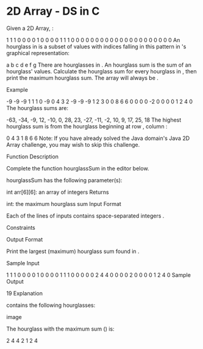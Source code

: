 # 2D Array - DS in C
Given a  2D Array, :

1 1 1 0 0 0
0 1 0 0 0 0
1 1 1 0 0 0
0 0 0 0 0 0
0 0 0 0 0 0
0 0 0 0 0 0
An hourglass in  is a subset of values with indices falling in this pattern in 's graphical representation:

a b c
  d
e f g
There are  hourglasses in . An hourglass sum is the sum of an hourglass' values. Calculate the hourglass sum for every hourglass in , then print the maximum hourglass sum. The array will always be .

Example


-9 -9 -9  1 1 1 
 0 -9  0  4 3 2
-9 -9 -9  1 2 3
 0  0  8  6 6 0
 0  0  0 -2 0 0
 0  0  1  2 4 0
The  hourglass sums are:

-63, -34, -9, 12, 
-10,   0, 28, 23, 
-27, -11, -2, 10, 
  9,  17, 25, 18
The highest hourglass sum is  from the hourglass beginning at row , column :

0 4 3
  1
8 6 6
Note: If you have already solved the Java domain's Java 2D Array challenge, you may wish to skip this challenge.

Function Description

Complete the function hourglassSum in the editor below.

hourglassSum has the following parameter(s):

int arr[6][6]: an array of integers
Returns

int: the maximum hourglass sum
Input Format

Each of the  lines of inputs  contains  space-separated integers .

Constraints

Output Format

Print the largest (maximum) hourglass sum found in .

Sample Input

1 1 1 0 0 0
0 1 0 0 0 0
1 1 1 0 0 0
0 0 2 4 4 0
0 0 0 2 0 0
0 0 1 2 4 0
Sample Output

19
Explanation

 contains the following hourglasses:

image

The hourglass with the maximum sum () is:

2 4 4
  2
1 2 4
